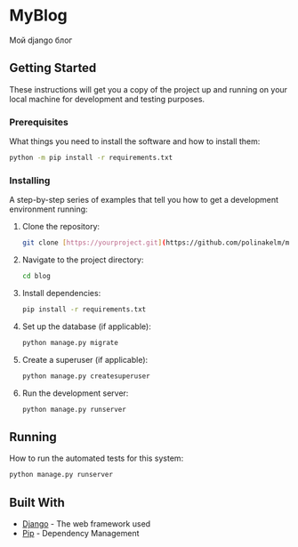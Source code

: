 # MyBlog

Мой django блог

## Getting Started

These instructions will get you a copy of the project up and running on your local machine for development and testing purposes.

### Prerequisites

What things you need to install the software and how to install them:

```bash
python -m pip install -r requirements.txt
```

### Installing

A step-by-step series of examples that tell you how to get a development environment running:

1. Clone the repository:
   ```bash
   git clone [https://yourproject.git](https://github.com/polinakelm/mydjangoblog.git)
   ```
2. Navigate to the project directory:
   ```bash
   cd blog
   ```
3. Install dependencies:
   ```bash
   pip install -r requirements.txt
   ```
4. Set up the database (if applicable):
   ```bash
   python manage.py migrate
   ```
5. Create a superuser (if applicable):
   ```bash
   python manage.py createsuperuser
   ```
6. Run the development server:
   ```bash
   python manage.py runserver
   ```

## Running

How to run the automated tests for this system:

```bash
python manage.py runserver
```

## Built With

* [Django](https://www.djangoproject.com/) - The web framework used
* [Pip](https://pip.pypa.io/en/stable/) - Dependency Management



